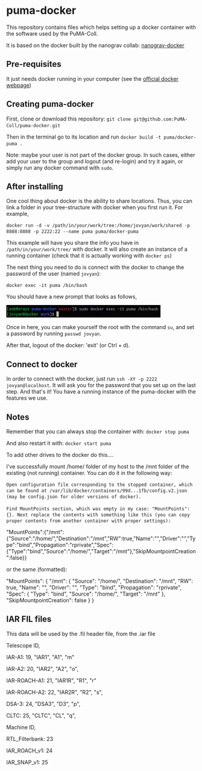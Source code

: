 # puma-docker

This repository contains files which helps setting up a docker container with the software used by the PuMA-Coll.

It is based on the docker built by the nanograv collab: [nanograv-docker](https://hub.docker.com/r/nanograv/ipta-docker)

## Pre-requisites

It just needs docker running in your computer (see the [official docker webpage](docker.com))

## Creating puma-docker

First, clone or download this repository: `git clone git@github.com:PuMA-Coll/puma-docker.git`

Then in the terminal go to its location and run `docker build -t puma/docker-puma .`

Note: maybe your user is not part of the docker group. In such cases, either add your user to the group and logout
(and re-login) and try it again, or simply run any docker command with `sudo`.

## After installing

One cool thing about docker is the ability to share locations. Thus, you can link a folder in your tree-structure with
docker when you first run it. For example,

```
docker run -d -v /path/in/your/work/tree:/home/jovyan/work/shared -p 8888:8888 -p 2222:22 --name puma puma/docker-puma
```

This example will have you share the info you have in `/path/in/your/work/tree/` with docker.  It will also create an
instance of a running container (check that it is actually working with `docker ps`)

The next thing you need to do is connect with the docker to change the password of the user (named `jovyan`):

```
docker exec -it puma /bin/bash
```

You should have a new prompt that looks as follows,

![prompt](https://github.com/PuMA-Coll/puma-docker/blob/master/docker-prompt.png "docker prompt")

Once in here, you can make yourself the root with the command `su`, and set a password by running `passwd jovyan`.

After that, logout of the docker: 'exit' (or Ctrl + d).

## Connect to docker

In order to connect with the docker, just run `ssh -XY -p 2222 jovyan@localhost`. It will ask you for the password
that you set up on the last step. And that's it! You have a running instance of the puma-docker with the features
we use.

## Notes

Remember that you can always stop the container with: `docker stop puma`

And also restart it with: `docker start puma`

To add other drives to the docker do this....

I've successfully mount /home/<user-name> folder of my host to the /mnt folder of the existing (not running) container. You can do it in the following way:

    Open configuration file corresponding to the stopped container, which can be found at /var/lib/docker/containers/99d...1fb/config.v2.json (may be config.json for older versions of docker).

    Find MountPoints section, which was empty in my case: "MountPoints":{}. Next replace the contents with something like this (you can copy proper contents from another container with proper settings):

"MountPoints":{"/mnt":{"Source":"/home/<user-name>","Destination":"/mnt","RW":true,"Name":"","Driver":"","Type":"bind","Propagation":"rprivate","Spec":{"Type":"bind","Source":"/home/<user-name>","Target":"/mnt"},"SkipMountpointCreation":false}}

or the same (formatted):

  "MountPoints": {
    "/mnt": {
      "Source": "/home/<user-name>",
      "Destination": "/mnt",
      "RW": true,
      "Name": "",
      "Driver": "",
      "Type": "bind",
      "Propagation": "rprivate",
      "Spec": {
        "Type": "bind",
        "Source": "/home/<user-name>",
        "Target": "/mnt"
      },
      "SkipMountpointCreation": false
    }
  }
  
  ## IAR FIL files

This data will be used by the .fil header file, from the .iar file

Telescope ID,

IAR-A1: 19, "IAR1", "A1", "m"

IAR-A2: 20, "IAR2", "A2", "o",

IAR-ROACH-A1: 21, "IAR1R", "R1", "r"

IAR-ROACH-A2: 22, "IAR2R", "R2", "s",

DSA-3: 24, "DSA3", "D3", "p",

CLTC: 25, "CLTC", "CL", "q",

Machine ID,

RTL_Filterbank: 23

IAR_ROACH_v1: 24

IAR_SNAP_v1: 25
